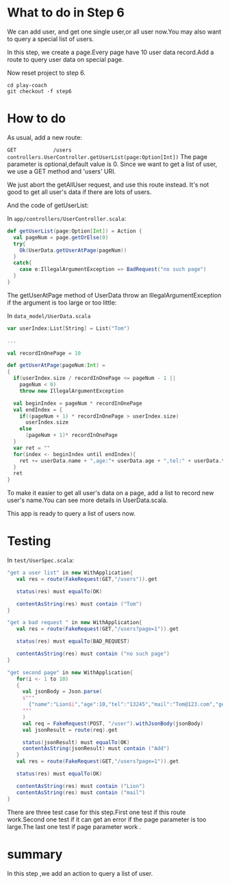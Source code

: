 # What to do in Step 6
We can add user, and get one single user,or all user now.You may also want to query a special list of users.

In this step, we create a page.Every page have 10 user data record.Add a route to query user data on special page.

Now reset project to step 6.
```shell
cd play-coach
git checkout -f step6
```

# How to do
As usual, add a new route:

`GET			/users											controllers.UserController.getUserList(page:Option[Int])`
The page parameter is optional,default value is 0. Since we want to get a list of user, we use a GET method and 'users' URI.

We just abort the getAllUser request, and use this route instead. It's not good to get all user's data if there are lots of users.

And the code of getUserList:

In `app/controllers/UserController.scala`:
```scala
def getUserList(page:Option[Int]) = Action {
  val pageNum = page.getOrElse(0)
  try{
    Ok(UserData.getUserAtPage(pageNum))
  }
  catch{
    case e:IllegalArgumentException => BadRequest("no such page")
  }
}
```
The getUserAtPage method of UserData throw an IllegalArgumentException if the argument is too large or too little:

In `data_model/UserData.scala`
```scala
var userIndex:List[String] = List("Tom")

...

val recordInOnePage = 10

def getUserAtPage(pageNum:Int) =
{
  if(userIndex.size / recordInOnePage <= pageNum - 1 ||
    pageNum < 0)
    throw new IllegalArgumentException

  val beginIndex = pageNum * recordInOnePage
  val endIndex = {
    if((pageNum + 1) * recordInOnePage > userIndex.size)
      userIndex.size
    else
      (pageNum + 1)* recordInOnePage
  }
  var ret = ""
  for(index <- beginIndex until endIndex){
    ret += userData.name + ",age:"+ userData.age + ",tel:" + userData.tel + ",mail:" + userData.mail + ",gender:" + userData.gender + "\n"
  }
  ret
}
```
To make it easier to get all user's data on a page, add a list to record new user's name.You can see more details in UserData.scala.

This app is ready to query a list of users now.


# Testing
In `test/UserSpec.scala`:
```scala
"get a user list" in new WithApplication{
   val res = route(FakeRequest(GET,"/users")).get

   status(res) must equalTo(OK)

   contentAsString(res) must contain ("Tom")
}

"get a bad request " in new WithApplication{
   val res = route(FakeRequest(GET,"/users?page=1")).get

   status(res) must equalTo(BAD_REQUEST)

   contentAsString(res) must contain ("no such page")
}

"get second page" in new WithApplication{
   for(i <- 1 to 10)
   {
     val jsonBody = Json.parse(
     s"""
       {"name":"Lion$i","age":10,"tel":"13245","mail":"Tom@123.com","gender":"male"}
     """
     )
     val req = FakeRequest(POST, "/user").withJsonBody(jsonBody)
     val jsonResult = route(req).get

     status(jsonResult) must equalTo(OK)
     contentAsString(jsonResult) must contain ("Add")
   }
   val res = route(FakeRequest(GET,"/users?page=1")).get

   status(res) must equalTo(OK)

   contentAsString(res) must contain ("Lion")
   contentAsString(res) must contain ("mail")
}
```
There are three test case for this step.First one test if this route work.Second one test if it can get an error if the page parameter is too large.The last one test if page parameter work .

# summary
In this step ,we add an action to query a list of user.
